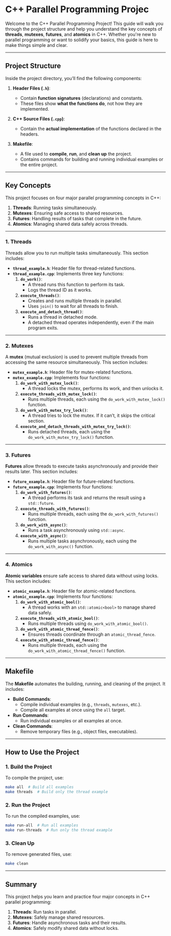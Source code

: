 # **C++ Parallel Programming Projec**

Welcome to the C++ Parallel Programming Project! This guide will walk you through the project structure and help you understand the key concepts of **threads**, **mutexes**, **futures**, and **atomics** in C++. Whether you're new to parallel programming or want to solidify your basics, this guide is here to make things simple and clear.

---

## **Project Structure**

Inside the project directory, you’ll find the following components:
1. **Header Files (`.h`)**:
   - Contain **function signatures** (declarations) and constants.
   - These files show **what the functions do**, not how they are implemented.

2. **C++ Source Files (`.cpp`)**:
   - Contain the **actual implementation** of the functions declared in the headers.

3. **Makefile**:
   - A file used to **compile**, **run**, and **clean up** the project.
   - Contains commands for building and running individual examples or the entire project.

---

## **Key Concepts**

This project focuses on four major parallel programming concepts in C++:
1. **Threads**: Running tasks simultaneously.
2. **Mutexes**: Ensuring safe access to shared resources.
3. **Futures**: Handling results of tasks that complete in the future.
4. **Atomics**: Managing shared data safely across threads.

---

### **1. Threads**
Threads allow you to run multiple tasks simultaneously. This section includes:
- **`thread_example.h`**: Header file for thread-related functions.
- **`thread_example.cpp`**: Implements three key functions:
  1. **`do_work()`**:
     - A thread runs this function to perform its task.
     - Logs the thread ID as it works.
  2. **`execute_threads()`**:
     - Creates and runs multiple threads in parallel.
     - Uses `join()` to wait for all threads to finish.
  3. **`execute_and_detach_thread()`**:
     - Runs a thread in detached mode.
     - A detached thread operates independently, even if the main program exits.

---

### **2. Mutexes**
A **mutex** (mutual exclusion) is used to prevent multiple threads from accessing the same resource simultaneously. This section includes:
- **`mutex_example.h`**: Header file for mutex-related functions.
- **`mutex_example.cpp`**: Implements four functions:
  1. **`do_work_with_mutex_lock()`**:
     - A thread locks the mutex, performs its work, and then unlocks it.
  2. **`execute_threads_with_mutex_lock()`**:
     - Runs multiple threads, each using the `do_work_with_mutex_lock()` function.
  3. **`do_work_with_mutex_try_lock()`**:
     - A thread tries to lock the mutex. If it can’t, it skips the critical section.
  4. **`execute_and_detach_threads_with_mutex_try_lock()`**:
     - Runs detached threads, each using the `do_work_with_mutex_try_lock()` function.

---

### **3. Futures**
**Futures** allow threads to execute tasks asynchronously and provide their results later. This section includes:
- **`future_example.h`**: Header file for future-related functions.
- **`future_example.cpp`**: Implements four functions:
  1. **`do_work_with_futures()`**:
     - A thread performs its task and returns the result using a `std::future`.
  2. **`execute_threads_with_futures()`**:
     - Runs multiple threads, each using the `do_work_with_futures()` function.
  3. **`do_work_with_async()`**:
     - Runs a task asynchronously using `std::async`.
  4. **`execute_with_async()`**:
     - Runs multiple tasks asynchronously, each using the `do_work_with_async()` function.

---

### **4. Atomics**
**Atomic variables** ensure safe access to shared data without using locks. This section includes:
- **`atomic_example.h`**: Header file for atomic-related functions.
- **`atomic_example.cpp`**: Implements four functions:
  1. **`do_work_with_atomic_bool()`**:
     - A thread works with an `std::atomic<bool>` to manage shared data safely.
  2. **`execute_threads_with_atomic_bool()`**:
     - Runs multiple threads using `do_work_with_atomic_bool()`.
  3. **`do_work_with_atomic_thread_fence()`**:
     - Ensures threads coordinate through an `atomic_thread_fence`.
  4. **`execute_with_atomic_thread_fence()`**:
     - Runs multiple threads, each using the `do_work_with_atomic_thread_fence()` function.

---

## **Makefile**
The **Makefile** automates the building, running, and cleaning of the project. It includes:
- **Build Commands**:
  - Compile individual examples (e.g., `threads`, `mutexes`, etc.).
  - Compile all examples at once using the `all` target.
- **Run Commands**:
  - Run individual examples or all examples at once.
- **Clean Commands**:
  - Remove temporary files (e.g., object files, executables).

---

## **How to Use the Project**

### **1. Build the Project**
To compile the project, use:
```bash
make all  # Build all examples
make threads  # Build only the thread example
```

### **2. Run the Project**
To run the compiled examples, use:
```bash
make run-all  # Run all examples
make run-threads  # Run only the thread example
```

### **3. Clean Up**
To remove generated files, use:
```bash
make clean
```

---

## **Summary**
This project helps you learn and practice four major concepts in C++ parallel programming:
1. **Threads**: Run tasks in parallel.
2. **Mutexes**: Safely manage shared resources.
3. **Futures**: Handle asynchronous tasks and their results.
4. **Atomics**: Safely modify shared data without locks.

